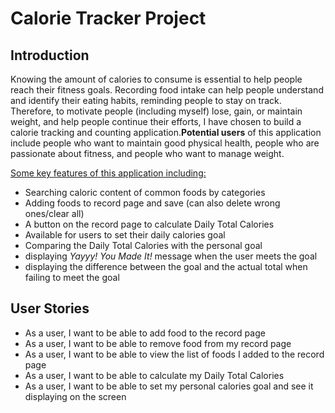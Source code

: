 # Calorie Tracker Project

## Introduction

Knowing the amount of calories to consume is essential to help people reach their fitness goals. Recording food intake 
can help people understand and identify their eating habits, reminding people to stay on track. Therefore, to motivate 
people (including myself) lose, gain, or maintain weight, and help people continue their efforts, I have chosen to build
a calorie tracking and counting application.**Potential users** of this application include people who want to 
maintain good physical health, people who are passionate about fitness, and people who want to manage weight. 

<u> Some key features of this application including:</u> 

- Searching caloric content of common foods by categories 
- Adding foods to record page and save (can also delete wrong ones/clear all)
- A button on the record page to calculate Daily Total Calories
- Available for users to set their daily calories goal 
- Comparing the Daily Total Calories with the personal goal 
- displaying *Yayyy! You Made It!* message when the user meets the goal
- displaying the difference between the goal and the actual total when failing to meet the goal



## User Stories

- As a user, I want to be able to add food to the record page
- As a user, I want to be able to remove food from my record page
- As a user, I want to be able to view the list of foods I added to the record page
- As a user, I want to be able to calculate my Daily Total Calories
- As a user, I want to be able to set my personal calories goal and see it displaying on the screen


